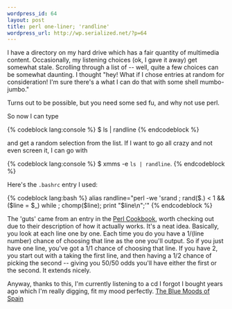 ```yaml
--- 
wordpress_id: 64
layout: post
title: perl one-liner; 'randline'
wordpress_url: http://wp.serialized.net/?p=64
---
```

I have a directory on my hard drive which has a fair quantity of multimedia content. Occasionally, my listening choices (ok, I gave it away) get somewhat stale. Scrolling through a list of -- well, quite a few choices can be somewhat daunting. I thought "hey! What if I chose entries at random for consideration! I'm sure there's a what I can do that with some shell mumbo-jumbo."

Turns out to be possible, but you need some sed fu, and why not use perl.

So now I can type

{% codeblock lang:console %}
$ ls | randline
{% endcodeblock %}


and get a random selection from the list. If I want to go all crazy and not even screen it, I can go with 

{% codeblock lang:console %}
$ xmms -e `ls | randline`.
{% endcodeblock %}


Here's the `.bashrc` entry I used:

{% codeblock lang:bash %}
    alias randline="perl -we 'srand ; rand(\$.) < 1 && (\$line = \$_) while <STDIN>; chomp(\$line); print \"\$line\\n\";'"
{% endcodeblock %}


The 'guts' came from an entry in the [Perl Cookbook](http://www.unix.org.ua/orelly/perl/cookbook/ch08_07.htm), worth checking out due to their description of how it actually works. It's a neat idea. Basically, you look at each line one by one. Each time you do you have a 1/(line number) chance of choosing that line as the one you'll output. So if you just have one line, you've got a 1/1 chance of choosing that line. If you have 2, you start out with a taking the first line, and then having a 1/2 chance of picking the second -- giving you 50/50 odds you'll have either the first or the second. It extends nicely.

Anyway, thanks to this, I'm currently listening to a cd I forgot I bought years ago which I'm really digging, fit my mood perfectly. [The Blue Moods of Spain](http://www.amazon.com/exec/obidos/ASIN/B000003BKZ)
